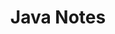 ---
title: 'Java Notes'
metaDesc: 'java notes'
summary: 'Notes on CodeGym and other courses'
imageURL: https://images.unsplash.com/photo-1556075798-4825dfaaf498?ixid=MXwxMjA3fDB8MHxwaG90by1wYWdlfHx8fGVufDB8fHw%3D&ixlib=rb-1.2.1&auto=format&fit=crop&w=1355&q=80
layout: 'layouts/javafeed.njk'
eleventyNavigation:
  key: javanotes
  title: 📝Java Notes
---